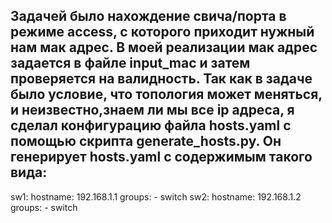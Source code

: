 Задачей было нахождение свича/порта в режиме access, с которого приходит нужный нам мак адрес.
В моей реализации мак адрес задается в файле input_mac и затем проверяется на валидность.
Так как в задаче было условие, что топология может меняться, и неизвестно,знаем ли мы все ip адреса, я сделал конфигурацию файла hosts.yaml с помощью скрипта generate_hosts.py.
Он генерирует hosts.yaml с содержимым такого вида:
---
sw1:
    hostname: 192.168.1.1
    groups:
        - switch
sw2:
    hostname: 192.168.1.2
    groups:
        - switch

